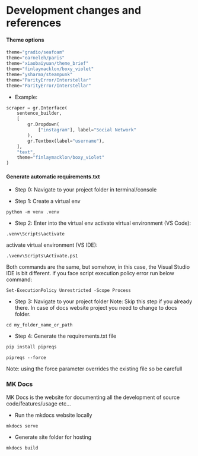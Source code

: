 # Development changes and references

#### Theme options

```python 
theme="gradio/seafoam"
theme="earneleh/paris"
theme="xiaobaiyuan/theme_brief"
theme="finlaymacklon/boxy_violet"
theme="ysharma/steampunk"
theme="ParityError/Interstellar"
theme="ParityError/Interstellar"
```

- Example:

```python 
scraper = gr.Interface(
    sentence_builder,
    [        
        gr.Dropdown(
            ["instagram"], label="Social Network"
        ),
        gr.Textbox(label="username"),
    ],
    "text",
    theme="finlaymacklon/boxy_violet"
)
```

#### Generate automatic requirements.txt

- Step 0: Navigate to your project folder in terminal/console


- Step 1: Create a virtual env
```console
python -m venv .venv
```

- Step 2: Enter into the virtual env
activate virtual environment (VS Code):
```console
.venv\Scripts\activate
```
activate virtual environment (VS IDE):
```console
.\venv\Scripts\Activate.ps1
```
Both commands are the same, but somehow, in this case, the Visual Studio IDE is bit different.
if you face script execution policy error run below command:
```console
Set-ExecutionPolicy Unrestricted -Scope Process
```

- Step 3: Navigate to your project folder
Note: Skip this step if you already there. In case of docs website project you need to change to docs folder.
```console
cd my_folder_name_or_path
```

- Step 4: Generate the requirements.txt file
```python
pip install pipreqs
```
```console
pipreqs --force
```
Note: using the force parameter overrides the existing file so be carefull


### MK Docs

MK Docs is the website for documenting all the development of source code/features/usage etc...

- Run the mkdocs website locally
```console
mkdocs serve
```

- Generate site folder for hosting 
```console
mkdocs build
```